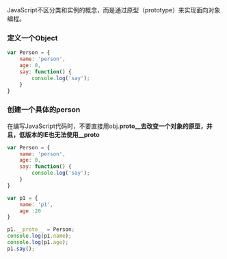 JavaScript不区分类和实例的概念，而是通过原型（prototype）来实现面向对象编程。

### 定义一个Object

```js
var Person = {
    name: 'person',
    age: 0,
    say: function() {
        console.log('say');
    }
}
```

### 创建一个具体的person
在编写JavaScript代码时，不要直接用obj.__proto__去改变一个对象的原型，并且，低版本的IE也无法使用__proto__


```js
var Person = {
    name: 'person',
    age: 0,
    say: function() {
        console.log('say');
    }
}

var p1 = {
    name: 'p1',
    age :20
}

p1.__proto__ = Person;
console.log(p1.name);
console.log(p1.age);
p1.say();
```